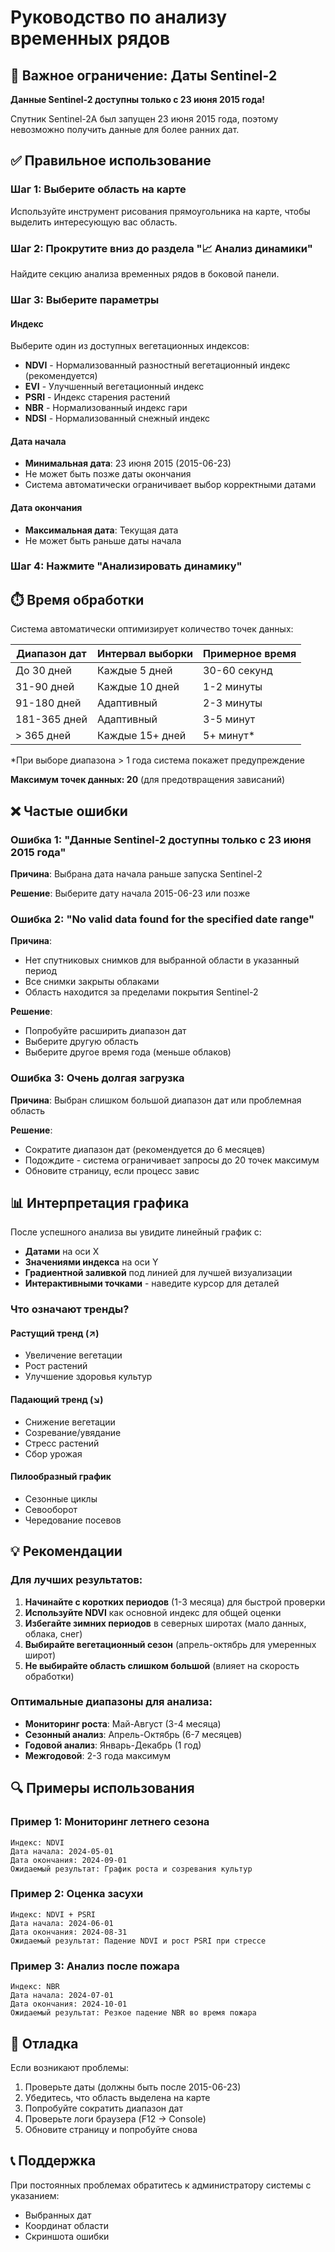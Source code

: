 # Руководство по анализу временных рядов

## 🚨 Важное ограничение: Даты Sentinel-2

**Данные Sentinel-2 доступны только с 23 июня 2015 года!**

Спутник Sentinel-2A был запущен 23 июня 2015 года, поэтому невозможно получить данные для более ранних дат.

## ✅ Правильное использование

### Шаг 1: Выберите область на карте
Используйте инструмент рисования прямоугольника на карте, чтобы выделить интересующую вас область.

### Шаг 2: Прокрутите вниз до раздела "📈 Анализ динамики"
Найдите секцию анализа временных рядов в боковой панели.

### Шаг 3: Выберите параметры

#### Индекс
Выберите один из доступных вегетационных индексов:
- **NDVI** - Нормализованный разностный вегетационный индекс (рекомендуется)
- **EVI** - Улучшенный вегетационный индекс
- **PSRI** - Индекс старения растений
- **NBR** - Нормализованный индекс гари
- **NDSI** - Нормализованный снежный индекс

#### Дата начала
- **Минимальная дата**: 23 июня 2015 (2015-06-23)
- Не может быть позже даты окончания
- Система автоматически ограничивает выбор корректными датами

#### Дата окончания
- **Максимальная дата**: Текущая дата
- Не может быть раньше даты начала

### Шаг 4: Нажмите "Анализировать динамику"

## ⏱️ Время обработки

Система автоматически оптимизирует количество точек данных:

| Диапазон дат | Интервал выборки | Примерное время |
|--------------|------------------|-----------------|
| До 30 дней   | Каждые 5 дней    | 30-60 секунд    |
| 31-90 дней   | Каждые 10 дней   | 1-2 минуты      |
| 91-180 дней  | Адаптивный       | 2-3 минуты      |
| 181-365 дней | Адаптивный       | 3-5 минут       |
| > 365 дней   | Каждые 15+ дней  | 5+ минут*       |

*При выборе диапазона > 1 года система покажет предупреждение

**Максимум точек данных: 20** (для предотвращения зависаний)

## ❌ Частые ошибки

### Ошибка 1: "Данные Sentinel-2 доступны только с 23 июня 2015 года"
**Причина**: Выбрана дата начала раньше запуска Sentinel-2

**Решение**: Выберите дату начала 2015-06-23 или позже

### Ошибка 2: "No valid data found for the specified date range"
**Причина**: 
- Нет спутниковых снимков для выбранной области в указанный период
- Все снимки закрыты облаками
- Область находится за пределами покрытия Sentinel-2

**Решение**: 
- Попробуйте расширить диапазон дат
- Выберите другую область
- Выберите другое время года (меньше облаков)

### Ошибка 3: Очень долгая загрузка
**Причина**: Выбран слишком большой диапазон дат или проблемная область

**Решение**:
- Сократите диапазон дат (рекомендуется до 6 месяцев)
- Подождите - система ограничивает запросы до 20 точек максимум
- Обновите страницу, если процесс завис

## 📊 Интерпретация графика

После успешного анализа вы увидите линейный график с:

- **Датами** на оси X
- **Значениями индекса** на оси Y
- **Градиентной заливкой** под линией для лучшей визуализации
- **Интерактивными точками** - наведите курсор для деталей

### Что означают тренды?

#### Растущий тренд (↗)
- Увеличение вегетации
- Рост растений
- Улучшение здоровья культур

#### Падающий тренд (↘)
- Снижение вегетации
- Созревание/увядание
- Стресс растений
- Сбор урожая

#### Пилообразный график
- Сезонные циклы
- Севооборот
- Чередование посевов

## 💡 Рекомендации

### Для лучших результатов:

1. **Начинайте с коротких периодов** (1-3 месяца) для быстрой проверки
2. **Используйте NDVI** как основной индекс для общей оценки
3. **Избегайте зимних периодов** в северных широтах (мало данных, облака, снег)
4. **Выбирайте вегетационный сезон** (апрель-октябрь для умеренных широт)
5. **Не выбирайте область слишком большой** (влияет на скорость обработки)

### Оптимальные диапазоны для анализа:

- **Мониторинг роста**: Май-Август (3-4 месяца)
- **Сезонный анализ**: Апрель-Октябрь (6-7 месяцев)
- **Годовой анализ**: Январь-Декабрь (1 год)
- **Межгодовой**: 2-3 года максимум

## 🔍 Примеры использования

### Пример 1: Мониторинг летнего сезона
```
Индекс: NDVI
Дата начала: 2024-05-01
Дата окончания: 2024-09-01
Ожидаемый результат: График роста и созревания культур
```

### Пример 2: Оценка засухи
```
Индекс: NDVI + PSRI
Дата начала: 2024-06-01
Дата окончания: 2024-08-31
Ожидаемый результат: Падение NDVI и рост PSRI при стрессе
```

### Пример 3: Анализ после пожара
```
Индекс: NBR
Дата начала: 2024-07-01
Дата окончания: 2024-10-01
Ожидаемый результат: Резкое падение NBR во время пожара
```

## 🐛 Отладка

Если возникают проблемы:

1. Проверьте даты (должны быть после 2015-06-23)
2. Убедитесь, что область выделена на карте
3. Попробуйте сократить диапазон дат
4. Проверьте логи браузера (F12 → Console)
5. Обновите страницу и попробуйте снова

## 📞 Поддержка

При постоянных проблемах обратитесь к администратору системы с указанием:
- Выбранных дат
- Координат области
- Скриншота ошибки

